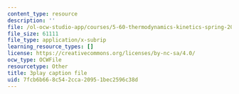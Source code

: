```yaml
---
content_type: resource
description: ''
file: /ol-ocw-studio-app/courses/5-60-thermodynamics-kinetics-spring-2008/7fcb6b668c542cca20951bec2596c38d_wCSl5eeMSDY.srt
file_size: 61111
file_type: application/x-subrip
learning_resource_types: []
license: https://creativecommons.org/licenses/by-nc-sa/4.0/
ocw_type: OCWFile
resourcetype: Other
title: 3play caption file
uid: 7fcb6b66-8c54-2cca-2095-1bec2596c38d
---
```

